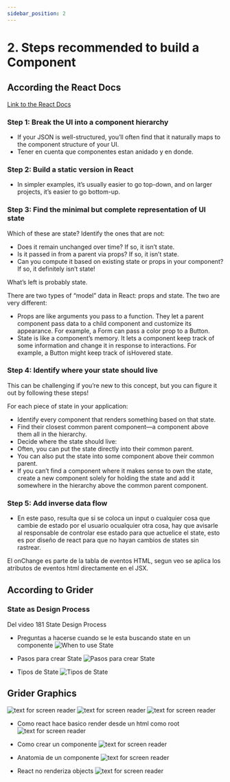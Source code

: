 ```yaml
---
sidebar_position: 2
---
```


# 2. Steps recommended to build a Component

## According the React Docs

[Link to the React Docs](https://react.dev/learn/thinking-in-react)

### Step 1: Break the UI into a component hierarchy

- If your JSON is well-structured, you’ll often find that it naturally maps to the component structure of your UI.
- Tener en cuenta que componentes estan anidado y en donde.

### Step 2: Build a static version in React

- In simpler examples, it’s usually easier to go top-down, and on larger projects, it’s easier to go bottom-up.

### Step 3: Find the minimal but complete representation of UI state

Which of these are state? Identify the ones that are not:

- Does it remain unchanged over time? If so, it isn’t state.
- Is it passed in from a parent via props? If so, it isn’t state.
- Can you compute it based on existing state or props in your component? If so, it definitely isn’t state!

What’s left is probably state.

There are two types of “model” data in React: props and state. The two are very different:

- Props are like arguments you pass to a function. They let a parent component pass data to a child component and customize its appearance. For example, a Form can pass a color prop to a Button.
- State is like a component’s memory. It lets a component keep track of some information and change it in response to interactions. For example, a Button might keep track of isHovered state.

### Step 4: Identify where your state should live

This can be challenging if you’re new to this concept, but you can figure it out by following these steps!

For each piece of state in your application:

- Identify every component that renders something based on that state.
- Find their closest common parent component—a component above them all in the hierarchy.
- Decide where the state should live:
- Often, you can put the state directly into their common parent.
- You can also put the state into some component above their common parent.
- If you can’t find a component where it makes sense to own the state, create a new component solely for holding the state and add it somewhere in the hierarchy above the common parent component.

### Step 5: Add inverse data flow

- En este paso, resulta que si se coloca un input o cualquier cosa que cambie de estado por el usuario ocualquier otra cosa, hay que avisarle al responsable de controlar ese estado para que actuelice el state, esto es por diseño de react para que no hayan cambios de states sin rastrear.

El onChange es parte de la tabla de eventos HTML, segun veo se aplica los atributos de eventos html directamente en el JSX.

## According to Grider

### State as Design Process

Del video 181 State Design Process

- Preguntas a hacerse cuando se le esta buscando state en un componente
![When to use State](../src/images/037%20when%20to%20useState%20questions.jpg)

- Pasos para crear State
![Pasos para crear State](../src/images/038%20STEPS%20TO%20CREATE%20STATES.jpg)

- Tipos de State
![Tipos de State](../src/images/039%20Types%20of%20State.jpg)

## Grider Graphics

![text for screen reader](../src/images/gridder%20diapositivas/010%20de%20HTML%20a%20JSX.jpg)
![text for screen reader](../src/images/gridder%20diapositivas/011%20ejemplo%20de%20como%20proveer%20boolean%20props.jpg)
![text for screen reader](../src/images/gridder%20diapositivas/008%20como%20proveer%20variables%20en%20props.jpg)

- Como react hace basico render desde un html como root
![text for screen reader](../src/images/gridder%20diapositivas/002%20del%20js%20al%20html.jpg)

- Como crear un componente
![text for screen reader](../src/images/gridder%20diapositivas/012%20Anatomia%20Creando%20un%20componente.jpg)

- Anatomia de un componente
![text for screen reader](../src/images/gridder%20diapositivas/007%20anatomia%20basica%20de%20un%20componente.jpg)

- React no renderiza objects
![text for screen reader](../src/images/gridder%20diapositivas/006%20que%20NO%20hacer%20con%20las%20curlyes.jpg)
